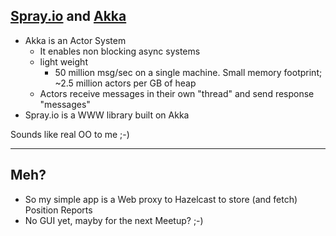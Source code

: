 ## [Spray.io](http://spray.io/) and [Akka](http://akka.io/)
+ Akka is an Actor System
  - It enables non blocking async systems <!-- .element: class="fragment" -->
  - light weight <!-- .element: class="fragment" -->
    - 50 million msg/sec on a single machine. Small memory footprint; ~2.5 million actors per GB of heap <!-- .element: class="fragment" -->
  - Actors receive messages in their own "thread" and send response "messages" <!-- .element: class="fragment" -->
+ Spray.io is a WWW library built on Akka

<aside class="notes">
  Sounds like real OO to me ;-)
</aside>

---

## Meh?
+ So my simple app is a Web proxy to Hazelcast to store (and fetch) Position Reports
+ No GUI yet, mayby for the next Meetup? ;-) <!-- .element: class="fragment" -->



